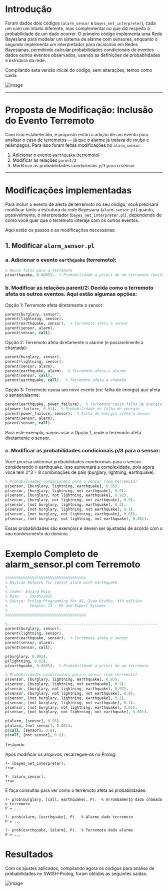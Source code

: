 # Introdução

Foram dados dois códigos (`alarm_sensor` e `bayes_net_interpreter`), cada um com um intuito diferente, mas complementar no que diz respeito à probabilidade de um dado ocorrer. O primeiro código implementa uma Rede Bayesiana para modelar um sistema de alarme com sensores, enquanto o segundo implementa um interpretador para raciocínio em Redes Bayesianas, permitindo calcular probabilidades condicionais de eventos dados outros eventos observados, usando as definições de probabilidades e estrutura da rede.

Compilando esta versão inicial do código, sem alterações, temos como saída:

![image](https://github.com/user-attachments/assets/87b3efe8-e8f1-4fe1-9255-75bfaeafa909)

---

# Proposta de Modificação: Inclusão do Evento Terremoto

Com isso estabelecido, é proposto então a adição de um evento para analisar o caso de terremotos — já que o alarme já tratava de roubo e relâmpagos. Para isso foram feitas modificações no `alarm_sensor`:

1. Adicionar o evento `earthquake` (terremoto)  
2. Modificar as relações `parent/2`  
3. Modificar as probabilidades condicionais `p/3` para o sensor  

---

# Modificações implementadas

Para incluir o evento de alerta de terremoto no seu código, você precisará modificar tanto a estrutura da rede Bayesiana (`alarm_sensor.pl`) quanto, possivelmente, o interpretador (`bayes_net_interpreter.pl`), dependendo de como você quer que o terremoto interaja com os outros eventos.

Aqui estão os passos e as modificações necessárias:

## 1. Modificar `alarm_sensor.pl`

### a. Adicionar o evento `earthquake` (terremoto):

```prolog
% Novos fatos para o terremoto
p(earthquake, 0.0005).  % Probabilidade a priori de um terremoto (muito baixa)
````

### b. Modificar as relações parent/2: Decida como o terremoto afeta os outros eventos. Aqui estão algumas opções:

Opção 1: Terremoto afeta diretamente o sensor:
```prolog
parent(burglary, sensor).
parent(lightning, sensor).
parent(earthquake, sensor).  % Terremoto afeta o sensor
parent(sensor, alarm).
parent(sensor, call).
```

Opção 2: Terremoto afeta diretamente o alarme (e possivelmente a chamada):
```prolog
parent(burglary, sensor).
parent(lightning, sensor).
parent(sensor, alarm).
parent(earthquake, alarm).  % Terremoto afeta o alarme
parent(sensor, call).
parent(earthquake, call).  % Terremoto afeta a chamada
```

Opção 3: Terremoto causa um novo evento (ex: falha de energia) que afeta o sensor/alarme:
```prolog
parent(earthquake, power_failure).  % Terremoto causa falha de energia
p(power_failure, 0.01).  % Probabilidade de falha de energia
parent(power_failure, sensor).  % Falha de energia afeta o sensor
parent(sensor, alarm).
parent(sensor, call).
```

Para este exemplo, vamos usar a Opção 1, onde o terremoto afeta diretamente o sensor.

### c. Modificar as probabilidades condicionais p/3 para o sensor:

Você precisa adicionar probabilidades condicionais para o sensor considerando o earthquake. Isso aumentará a complexidade, pois agora você tem 2^3 = 8 combinações de pais (burglary, lightning, earthquake).

```prolog
% Probabilidades condicionais para o sensor (com terremoto)
p(sensor, [burglary, lightning, earthquake], 0.95).
p(sensor, [burglary, lightning, not earthquake], 0.9).
p(sensor, [burglary, not lightning, earthquake], 0.92).
p(sensor, [burglary, not lightning, not earthquake], 0.9).
p(sensor, [not burglary, lightning, earthquake], 0.2).
p(sensor, [not burglary, lightning, not earthquake], 0.1).
p(sensor, [not burglary, not lightning, earthquake], 0.05).
p(sensor, [not burglary, not lightning, not earthquake], 0.001).
```

Essas probabilidades são exemplos e devem ser ajustadas de acordo com o seu conhecimento do domínio.

# Exemplo Completo de alarm_sensor.pl com Terremoto

```prolog
%%%%%%%%%%%%%%%%%%%%%%%%%%%%%%%%%%%%
% Baysian Network for sensor alarm with earthquake
%
% Coder: Edjard Mota
% Date   : 15/05/2025
% Source: Prolog Programming for AI, Ivan Bratko, 4th edition
%          Chapter 15 - KR and Expert Systems
%
%%%%%%%%%%%%%%%%%%%%%%%%%%%%%%%%%%%%

%-------------------------------------------------------------------
parent(burglary, sensor).
parent(lightning, sensor).
parent(earthquake, sensor).  % Terremoto afeta o sensor
parent(sensor, alarm).
parent(sensor, call).

p(burglary, 0.001).
p(lightning, 0.02).
p(earthquake, 0.0005).  % Probabilidade a priori de um terremoto

% Probabilidades condicionais para o sensor (com terremoto)
p(sensor, [burglary, lightning, earthquake], 0.95).
p(sensor, [burglary, lightning, not earthquake], 0.9).
p(sensor, [burglary, not lightning, earthquake], 0.92).
p(sensor, [burglary, not lightning, not earthquake], 0.9).
p(sensor, [not burglary, lightning, earthquake], 0.2).
p(sensor, [not burglary, lightning, not earthquake], 0.1).
p(sensor, [not burglary, not lightning, earthquake], 0.05).
p(sensor, [not burglary, not lightning, not earthquake], 0.001).

p(alarm, [sensor], 0.95).
p(alarm, [not sensor], 0.001).
p(call, [sensor], 0.9).
p(call, [not sensor], 0.0).
```

Testando

Após modificar os arquivos, recarregue-os no Prolog:

```smd
?- [bayes_net_interpreter].
true.

?- [alarm_sensor].
true.
```

E faça consultas para ver como o terremoto afeta as probabilidades:

```smd
?- prob(burglary, [call, earthquake], P).  % Arrombamento dado chamada e terremoto
P = ...

?- prob(alarm, [earthquake], P).  % Alarme dado terremoto
P = ...

?- prob(earthquake, [alarm], P).  % Terremoto dado alarme
P = ...
```

# Resultados

Com os ajustes aplicados, compilando agora os códigos para análise de probabilidades no SWISH-Prolog, foram obtidas as seguintes saídas:

![image](https://github.com/user-attachments/assets/be473a10-de89-4aea-a2fb-f94048b63fe1)
